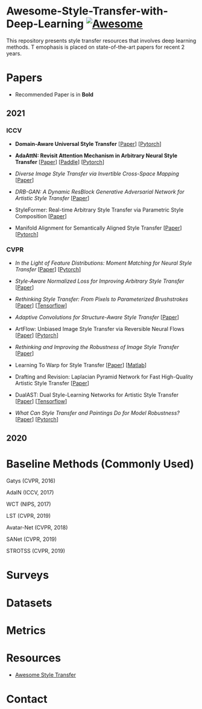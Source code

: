 # Awesome-Style-Transfer-with-Deep-Learning [![Awesome](https://awesome.re/badge.svg)](https://awesome.re)
This repository presents style transfer resources that involves deep learning methods. T emophasis is placed on state-of-the-art papers for recent 2 years.

# Papers 

* Recommended Paper is in **Bold**

## 2021

### ICCV 
* **Domain-Aware Universal Style Transfer** [[Paper](https://openaccess.thecvf.com/content/ICCV2021/papers/Hong_Domain-Aware_Universal_Style_Transfer_ICCV_2021_paper.pdf)] [[Pytorch](https://github.com/Kibeom-Hong/Domain-Aware-Style-Transfer)]

* **AdaAttN: Revisit Attention Mechanism in Arbitrary Neural Style Transfer** [[Paper](https://openaccess.thecvf.com/content/ICCV2021/papers/Liu_AdaAttN_Revisit_Attention_Mechanism_in_Arbitrary_Neural_Style_Transfer_ICCV_2021_paper.pdf)] [[Paddle](https://github.com/wzmsltw/AdaAttN)] [[Pytorch](https://github.com/Huage001/AdaAttN)]

* *Diverse Image Style Transfer via Invertible Cross-Space Mapping* [[Paper](https://openaccess.thecvf.com/content/ICCV2021/papers/Chen_Diverse_Image_Style_Transfer_via_Invertible_Cross-Space_Mapping_ICCV_2021_paper.pdf)]

* *DRB-GAN: A Dynamic ResBlock Generative Adversarial Network for Artistic Style Transfer* [[Paper](https://openaccess.thecvf.com/content/ICCV2021/papers/Xu_DRB-GAN_A_Dynamic_ResBlock_Generative_Adversarial_Network_for_Artistic_Style_ICCV_2021_paper.pdf)]

* StyleFormer: Real-time Arbitrary Style Transfer via Parametric Style Composition [[Paper](https://openaccess.thecvf.com/content/ICCV2021/papers/Wu_StyleFormer_Real-Time_Arbitrary_Style_Transfer_via_Parametric_Style_Composition_ICCV_2021_paper.pdf)]

* Manifold Alignment for Semantically Aligned Style Transfer [[Paper](https://openaccess.thecvf.com/content/ICCV2021/papers/Huo_Manifold_Alignment_for_Semantically_Aligned_Style_Transfer_ICCV_2021_paper.pdf)] [[Pytorch](https://github.com/NJUHuoJing/MAST)] 

### CVPR 

* *In the Light of Feature Distributions: Moment Matching for Neural Style Transfer* [[Paper](https://openaccess.thecvf.com/content/CVPR2021/papers/Kalischek_In_the_Light_of_Feature_Distributions_Moment_Matching_for_Neural_CVPR_2021_paper.pdf)] [[Pytorch](https://github.com/D1noFuzi/cmd_styletransfer)] 

* *Style-Aware Normalized Loss for Improving Arbitrary Style Transfer* [[Paper](https://openaccess.thecvf.com/content/CVPR2021/papers/Cheng_Style-Aware_Normalized_Loss_for_Improving_Arbitrary_Style_Transfer_CVPR_2021_paper.pdf)] 

* *Rethinking Style Transfer: From Pixels to Parameterized Brushstrokes* [[Paper](https://openaccess.thecvf.com/content/CVPR2021/papers/Kotovenko_Rethinking_Style_Transfer_From_Pixels_to_Parameterized_Brushstrokes_CVPR_2021_paper.pdf)] [[Tensorflow](https://github.com/CompVis/brushstroke-parameterized-style-transfer)] 

* *Adaptive Convolutions for Structure-Aware Style Transfer* [[Paper](https://openaccess.thecvf.com/content/CVPR2021/papers/Chandran_Adaptive_Convolutions_for_Structure-Aware_Style_Transfer_CVPR_2021_paper.pdf)]

* ArtFlow: Unbiased Image Style Transfer via Reversible Neural Flows [[Paper](https://openaccess.thecvf.com/content/CVPR2021/papers/An_ArtFlow_Unbiased_Image_Style_Transfer_via_Reversible_Neural_Flows_CVPR_2021_paper.pdf)] [[Pytorch](https://github.com/pkuanjie/ArtFlow)] 

* *Rethinking and Improving the Robustness of Image Style Transfer* [[Paper](https://openaccess.thecvf.com/content/CVPR2021/papers/Wang_Rethinking_and_Improving_the_Robustness_of_Image_Style_Transfer_CVPR_2021_paper.pdf)] 

* Learning To Warp for Style Transfer [[Paper](https://openaccess.thecvf.com/content/CVPR2021/papers/Liu_Learning_To_Warp_for_Style_Transfer_CVPR_2021_paper.pdf)] [[Matlab](https://github.com/xch-liu/learning-warp-st)] 

* Drafting and Revision: Laplacian Pyramid Network for Fast High-Quality Artistic Style Transfer [[Paper](https://openaccess.thecvf.com/content/CVPR2021/papers/Lin_Drafting_and_Revision_Laplacian_Pyramid_Network_for_Fast_High-Quality_Artistic_CVPR_2021_paper.pdf)] 

* DualAST: Dual Style-Learning Networks for Artistic Style Transfer [[Paper](https://openaccess.thecvf.com/content/CVPR2021/papers/Chen_DualAST_Dual_Style-Learning_Networks_for_Artistic_Style_Transfer_CVPR_2021_paper.pdf)] [[Tensorflow](https://github.com/HalbertCH/DualAST)] 

* *What Can Style Transfer and Paintings Do for Model Robustness?* [[Paper](https://openaccess.thecvf.com/content/CVPR2021/papers/Lin_What_Can_Style_Transfer_and_Paintings_Do_for_Model_Robustness_CVPR_2021_paper.pdf)] [[Pytorch](https://github.com/hubertsgithub/style_painting_robustness)] 


<!-- * Title [[Paper]()] [[Pytorch]()]  -->



## 2020


# Baseline Methods (Commonly Used)
Gatys (CVPR, 2016)

AdaIN (ICCV, 2017)

WCT (NIPS, 2017)

LST (CVPR, 2019)

Avatar-Net (CVPR, 2018)

SANet (CVPR, 2019)

STROTSS (CVPR, 2019)

# Surveys

# Datasets

# Metrics

# Resources
* [Awesome Style Transfer](https://github.com/neuralchen/awesome_style_transferb)

# Contact
